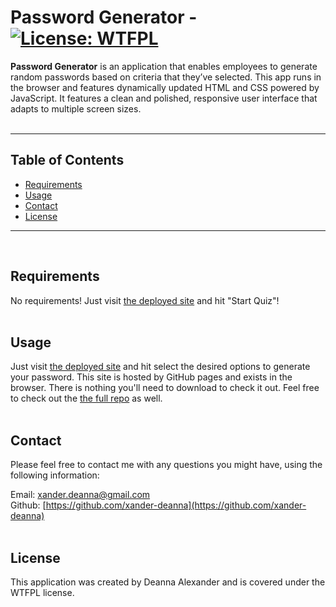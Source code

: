 # **Password Generator** - [![License: WTFPL](https://img.shields.io/badge/License-WTFPL-brightgreen.svg)](http://www.wtfpl.net/about/)
    
**Password Generator** is an application that enables employees to generate random passwords based on criteria that they’ve selected. This app runs in the browser and features dynamically updated HTML and CSS powered by JavaScript. It features a clean and polished, responsive user interface that adapts to multiple screen sizes.
<br>
<br>
<hr>
    
## Table of Contents
* [Requirements](#Requirements)
* [Usage](#usage)
* [Contact](#Contact)
* [License](#license)
<hr>
<br>
                
## Requirements
No requirements! Just visit [the deployed site](https://xander-deanna.github.io/password-generator/) and hit "Start Quiz"!
<br>
<br>
            
## Usage
Just visit [the deployed site](hhttps://xander-deanna.github.io/password-generator/) and hit select the desired options to generate your password. This site is hosted by GitHub pages and exists in the browser. There is nothing you'll need to download to check it out. Feel free to check out the [the full repo](https://github.com/xander-deanna/password-generator) as well.
<br>
<br>
    
## Contact
Please feel free to contact me with any questions you might have, using the following information:
    
Email: [xander.deanna@gmail.com](mailto:xander.deanna@gmail.com)
<br>
Github: [https://github.com/xander-deanna](https://github.com/xander-deanna)
<br>
<br>

## License
This application was created by Deanna Alexander and is covered under the WTFPL license.
<br>
<br>
